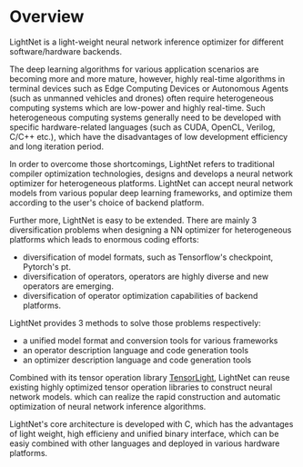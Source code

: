 # Overview

LightNet is a light-weight neural network inference optimizer for different
software/hardware backends.

The deep learning algorithms for various application scenarios are becoming more
and more mature, however, highly real-time algorithms in terminal devices such
as Edge Computing Devices or Autonomous Agents (such as unmanned vehicles and
drones) often require heterogeneous computing systems which are low-power and
highly real-time. Such heterogeneous computing systems generally need to be
developed with specific hardware-related languages ​​(such as CUDA, OpenCL, 
Verilog, C/C++ etc.), which have the disadvantages of low development efficiency
and long iteration period.

In order to overcome those shortcomings, LightNet refers to traditional compiler
optimization technologies, designs and develops a neural network optimizer for
heterogeneous platforms. LightNet can accept neural network models from various 
popular deep learning frameworks, and optimize them according to the user's 
choice of backend platform. 

Further more, LightNet is easy to be extended. There are mainly 3 diversification
problems when designing a NN optimizer for heterogeneous platforms which leads
to enormous coding efforts: 

  * diversification of model formats, such as Tensorflow's checkpoint, 
    Pytorch's pt.
  * diversification of operators, operators are highly diverse and new operators
    are emerging.
  * diversification of operator optimization capabilities of backend 
    platforms.

LightNet provides 3 methods to solve those problems respectively:

  * a unified model format and conversion tools for various frameworks
  * an operator description language and code generation tools
  * an optimizer description language and code generation tools

Combined with its tensor operation library 
[TensorLight](https://github.com/zhaozhixu/TensorLight), LightNet can reuse
existing highly optimized tensor operation libraries to construct neural network
models.
which can realize the rapid construction and automatic
optimization of neural network inference algorithms.

LightNet's core architecture is developed with C, which has the advantages of 
light weight, high efficieny and unified binary interface, which can be easiy 
combined with other languages and deployed in various hardware platforms.
